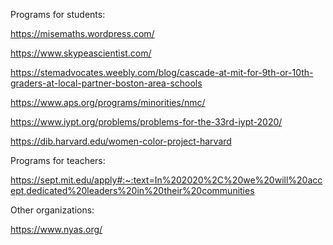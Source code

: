 Programs for students:

https://misemaths.wordpress.com/

https://www.skypeascientist.com/

https://stemadvocates.weebly.com/blog/cascade-at-mit-for-9th-or-10th-graders-at-local-partner-boston-area-schools

https://www.aps.org/programs/minorities/nmc/

https://www.iypt.org/problems/problems-for-the-33rd-iypt-2020/

https://dib.harvard.edu/women-color-project-harvard

Programs for teachers:

https://sept.mit.edu/apply#:~:text=In%202020%2C%20we%20will%20accept,dedicated%20leaders%20in%20their%20communities

Other organizations:

https://www.nyas.org/
